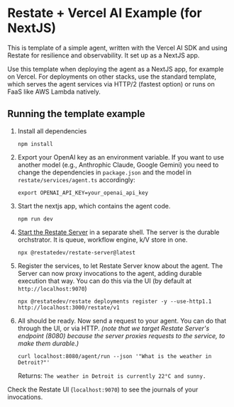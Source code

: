 # Restate + Vercel AI Example (for NextJS)

This is template of a simple agent, written with the Vercel AI SDK and using Restate for resilience and observability.
It set up as a NextJS app.

Use this template when deploying the agent as a NextJS app, for example on Vercel. For deployments on other stacks, use the standard template, which serves the agent services via HTTP/2 (fastest option) or runs on FaaS like AWS Lambda natively.  

## Running the template example

1. Install all dependencies
    ```shell
    npm install
    ```
2. Export your OpenAI key as an environment variable. If you want to use another model (e.g., Anthrophic Claude, Google Gemini) you need to change the dependencies in `package.json` and the model in `restate/services/agent.ts` accordingly:
    ```shell
    export OPENAI_API_KEY=your_openai_api_key
    ```
3. Start the nextjs app, which contains the agent code.
    ```shell
    npm run dev
    ```

4. [Start the Restate Server](https://docs.restate.dev/develop/local_dev) in a separate shell. The server is the durable orchstrator. It is queue, workflow engine, k/V store in one.
    ```shell
    npx @restatedev/restate-server@latest
    ```

5. Register the services, to let Restate Server know about the agent. The Server can now proxy invocations to the agent, adding durable execution that way. You can do this via the UI (by default at `http://localhost:9070`)
    ```shell
    npx @restatedev/restate deployments register -y --use-http1.1 http://localhost:3000/restate/v1
    ```

6. All should be ready. Now send a request to your agent. You can do that through the UI, or via HTTP. _(note that we target Restate Server's endpoint (8080) because the server proxies requests to the service, to make them durable.)_

    ```shell
    curl localhost:8080/agent/run --json '"What is the weather in Detroit?"'
    ```

   Returns: `The weather in Detroit is currently 22°C and sunny.`

Check the Restate UI (`localhost:9070`) to see the journals of your invocations.